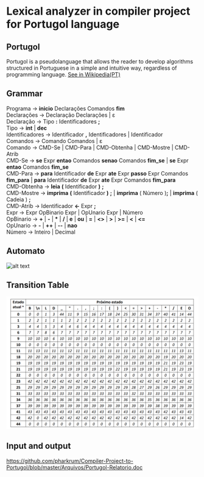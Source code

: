 # Lexical analyzer in compiler project for Portugol language

## Portugol 
Portugol is a pseudolanguage that allows 
the reader to develop algorithms structured in Portuguese in a simple and intuitive way, regardless of programming language.
[See in Wikipedia(PT)](https://pt.wikipedia.org/wiki/Portugol)
## Grammar
Programa → **inicio** Declarações Comandos **fim** <br>
Declarações → Declaração Declarações | ε<br>
Declaração → Tipo **:** Identificadores **;**<br>
Tipo → **int** | **dec**<br>
Identificadores → Identificador **,** Identificadores | Identificador<br>
Comandos → Comando Comandos | ε<br>
Comando → CMD-Se | CMD-Para | CMD-Obtenha | CMD-Mostre | CMD-Atrib<br>
CMD-Se → **se** Expr **entao** Comandos **senao** Comandos **fim_se** | **se** Expr **entao** Comandos **fim_se**<br>
CMD-Para → **para** Identificador **de** Expr **ate** Expr **passo** Expr Comandos **fim_para** | **para** Identificador **de** Expr **ate** Expr Comandos **fim_para**<br>
CMD-Obtenha → **leia** **(** Identificador **)** **;**<br>
CMD-Mostre → **imprima** **(** Identificador **)** **;** | **imprima** ( Número )**;** | **imprima** ( Cadeia ) **;**<br>
CMD-Atrib → Identificador **<-** Expr **;**<br>
Expr → Expr OpBinario Expr | OpUnario Expr | Número<br>
OpBinario → **+** | **-** |  **\***  | **/** | **e** | **ou** | **=** | **<>** | **>** | **>=** | **<** | **<=**<br>
OpUnario → **-** | **++** | **--** | **nao**<br>
Número → Inteiro | Decimal<br>
## Automato
![alt text](https://github.com/pharkrum/Compiler-Project-to-Portugol/blob/master/Automato/automato.jpg "Automato")
## Transition Table
![alt text](https://github.com/pharkrum/Compiler-Project-to-Portugol/blob/master/Automato/transitionTable.png "Transitions")

## Input and output
https://github.com/pharkrum/Compiler-Project-to-Portugol/blob/master/Arquivos/Portugol-Relatorio.doc
